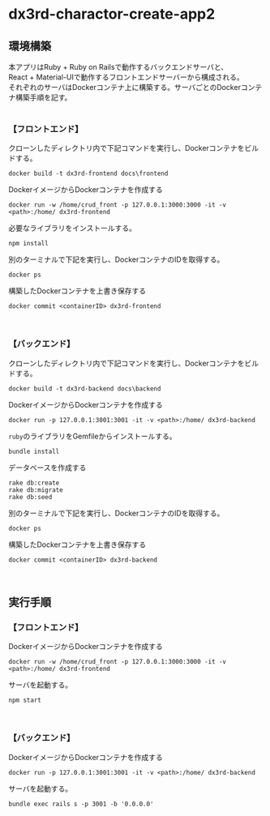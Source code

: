 # dx3rd-charactor-create-app2


## 環境構築
本アプリはRuby + Ruby on Railsで動作するバックエンドサーバと、<br>
React + Material-UIで動作するフロントエンドサーバーから構成される。<br>
それぞれのサーバはDockerコンテナ上に構築する。サーバごとのDockerコンテナ構築手順を記す。
<br><br>

### 【フロントエンド】
クローンしたディレクトリ内で下記コマンドを実行し、Dockerコンテナをビルドする。
```
docker build -t dx3rd-frontend docs\frontend
```
DockerイメージからDockerコンテナを作成する
```
docker run -w /home/crud_front -p 127.0.0.1:3000:3000 -it -v <path>:/home/ dx3rd-frontend
```
必要なライブラリをインストールする。
```
npm install
```
別のターミナルで下記を実行し、DockerコンテナのIDを取得する。
```
docker ps
```
構築したDockerコンテナを上書き保存する
```
docker commit <containerID> dx3rd-frontend
```
<br>

### 【バックエンド】
クローンしたディレクトリ内で下記コマンドを実行し、Dockerコンテナをビルドする。
```
docker build -t dx3rd-backend docs\backend
```
DockerイメージからDockerコンテナを作成する
```
docker run -p 127.0.0.1:3001:3001 -it -v <path>:/home/ dx3rd-backend
```

`ruby`のライブラリをGemfileからインストールする。
```
bundle install
```
データベースを作成する
```
rake db:create
rake db:migrate
rake db:seed
```
別のターミナルで下記を実行し、DockerコンテナのIDを取得する。
```
docker ps
```
構築したDockerコンテナを上書き保存する
```
docker commit <containerID> dx3rd-backend
```
<br>

## 実行手順
### 【フロントエンド】
DockerイメージからDockerコンテナを作成する
```
docker run -w /home/crud_front -p 127.0.0.1:3000:3000 -it -v <path>:/home/ dx3rd-frontend
```
サーバを起動する。
```
npm start
```
<br>

### 【バックエンド】

DockerイメージからDockerコンテナを作成する
```
docker run -p 127.0.0.1:3001:3001 -it -v <path>:/home/ dx3rd-backend
```
サーバを起動する。
```
bundle exec rails s -p 3001 -b '0.0.0.0'
```